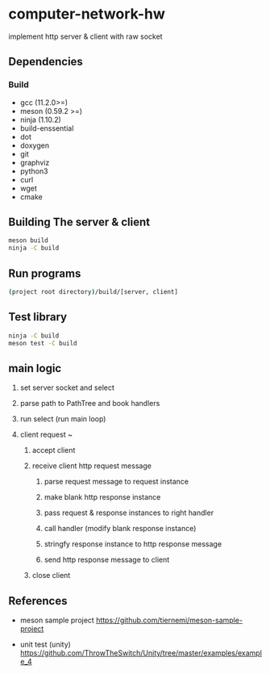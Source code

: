 # computer-network-hw
implement http server &amp; client with raw socket



## Dependencies

### Build

* gcc (11.2.0>=)
* meson (0.59.2 >=)
* ninja (1.10.2)
* build-enssential
* dot
* doxygen
* git
* graphviz
* python3
* curl
* wget
* cmake

## Building The server &amp; client

``` bash
meson build
ninja -C build
```

## Run programs

```bash
(project root directory)/build/[server, client]
```

## Test library

```bash
ninja -C build
meson test -C build
```


## main logic

1. set server socket and select

2. parse path to PathTree and book handlers

3. run select (run main loop)

4. client request ~

    1. accept client

    2. receive client http request message

        1. parse request message to request instance

        2. make blank http response instance

        3. pass request & response instances to right handler

        4. call handler (modify blank response instance)

        5. stringfy response instance to http response message

        6. send http response message to client

    3. close client

## References

* meson sample project https://github.com/tiernemi/meson-sample-project

* unit test (unity) https://github.com/ThrowTheSwitch/Unity/tree/master/examples/example_4
